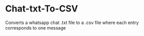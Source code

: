 # Chat-txt-To-CSV
Converts a whatsapp chat .txt file to a .csv file where each entry corresponds to one message
